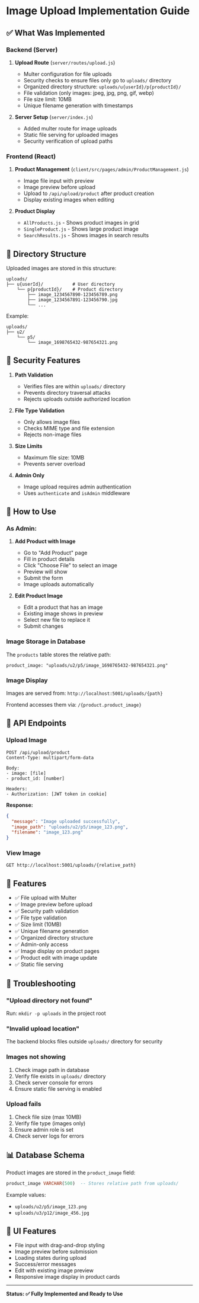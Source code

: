 # Image Upload Implementation Guide

## ✅ What Was Implemented

### Backend (Server)
1. **Upload Route** (`server/routes/upload.js`)
   - Multer configuration for file uploads
   - Security checks to ensure files only go to `uploads/` directory
   - Organized directory structure: `uploads/u{userId}/p{productId}/`
   - File validation (only images: jpeg, jpg, png, gif, webp)
   - File size limit: 10MB
   - Unique filename generation with timestamps

2. **Server Setup** (`server/index.js`)
   - Added multer route for image uploads
   - Static file serving for uploaded images
   - Security verification of upload paths

### Frontend (React)
1. **Product Management** (`client/src/pages/admin/ProductManagement.js`)
   - Image file input with preview
   - Image preview before upload
   - Upload to `/api/upload/product` after product creation
   - Display existing images when editing

2. **Product Display**
   - `AllProducts.js` - Shows product images in grid
   - `SingleProduct.js` - Shows large product image
   - `SearchResults.js` - Shows images in search results

## 📁 Directory Structure

Uploaded images are stored in this structure:
```
uploads/
├── u{userId}/           # User directory
    └── p{productId}/    # Product directory
        ├── image_1234567890-123456789.png
        ├── image_1234567891-123456790.jpg
        └── ...
```

Example:
```
uploads/
├── u2/
    └── p5/
        └── image_1698765432-987654321.png
```

## 🔐 Security Features

1. **Path Validation**
   - Verifies files are within `uploads/` directory
   - Prevents directory traversal attacks
   - Rejects uploads outside authorized location

2. **File Type Validation**
   - Only allows image files
   - Checks MIME type and file extension
   - Rejects non-image files

3. **Size Limits**
   - Maximum file size: 10MB
   - Prevents server overload

4. **Admin Only**
   - Image upload requires admin authentication
   - Uses `authenticate` and `isAdmin` middleware

## 🚀 How to Use

### As Admin:

1. **Add Product with Image**
   - Go to "Add Product" page
   - Fill in product details
   - Click "Choose File" to select an image
   - Preview will show
   - Submit the form
   - Image uploads automatically

2. **Edit Product Image**
   - Edit a product that has an image
   - Existing image shows in preview
   - Select new file to replace it
   - Submit changes

### Image Storage in Database

The `products` table stores the relative path:
```
product_image: "uploads/u2/p5/image_1698765432-987654321.png"
```

### Image Display

Images are served from: `http://localhost:5001/uploads/{path}`

Frontend accesses them via: `/{product.product_image}`

## 📝 API Endpoints

### Upload Image
```http
POST /api/upload/product
Content-Type: multipart/form-data

Body:
- image: [file]
- product_id: [number]

Headers:
- Authorization: [JWT token in cookie]
```

**Response:**
```json
{
  "message": "Image uploaded successfully",
  "image_path": "uploads/u2/p5/image_123.png",
  "filename": "image_123.png"
}
```

### View Image
```http
GET http://localhost:5001/uploads/{relative_path}
```

## 🎯 Features

- ✅ File upload with Multer
- ✅ Image preview before upload
- ✅ Security path validation
- ✅ File type validation
- ✅ Size limit (10MB)
- ✅ Unique filename generation
- ✅ Organized directory structure
- ✅ Admin-only access
- ✅ Image display on product pages
- ✅ Product edit with image update
- ✅ Static file serving

## 🐛 Troubleshooting

### "Upload directory not found"
Run: `mkdir -p uploads` in the project root

### "Invalid upload location"
The backend blocks files outside `uploads/` directory for security

### Images not showing
1. Check image path in database
2. Verify file exists in `uploads/` directory
3. Check server console for errors
4. Ensure static file serving is enabled

### Upload fails
1. Check file size (max 10MB)
2. Verify file type (images only)
3. Ensure admin role is set
4. Check server logs for errors

## 📊 Database Schema

Product images are stored in the `product_image` field:

```sql
product_image VARCHAR(500)  -- Stores relative path from uploads/
```

Example values:
- `uploads/u2/p5/image_123.png`
- `uploads/u3/p12/image_456.jpg`

## 🎨 UI Features

- File input with drag-and-drop styling
- Image preview before submission
- Loading states during upload
- Success/error messages
- Edit with existing image preview
- Responsive image display in product cards

---

**Status: ✅ Fully Implemented and Ready to Use**

